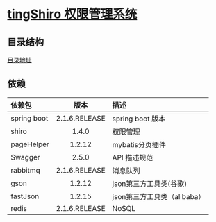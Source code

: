 # [tingShiro 权限管理系统](https://github.com/githubtingou/ting)
  
## 目录结构
   [目录地址](tree)
   
## 依赖

依赖包 |  版本  | 描述
:---- | :-----: | :------
spring boot | 2.1.6.RELEASE | spring boot 版本
shiro |  1.4.0 | 权限管理
pageHelper | 1.2.12 | mybatis分页插件
Swagger | 2.5.0 | API 描述规范
rabbitmq | 2.1.6.RELEASE | 消息队列
gson | 1.2.12 | json第三方工具类(谷歌)
fastJson | 1.2.15 |  json第三方工具类（alibaba）
redis | 2.1.6.RELEASE | NoSQL



  
